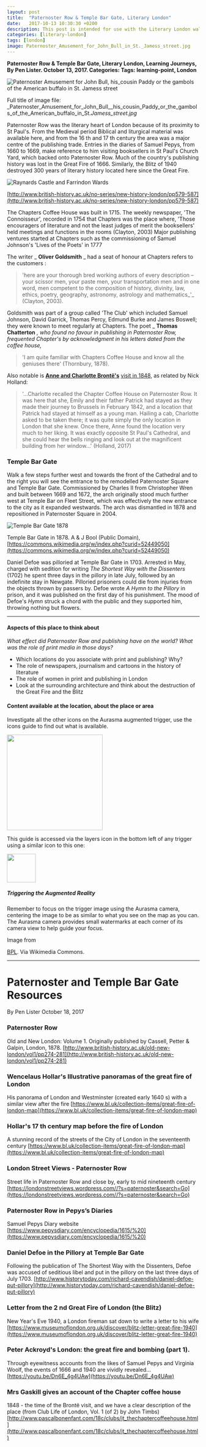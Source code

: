 ```yaml
---
layout: post
title:  "Paternoster Row & Temple Bar Gate, Literary London"
date:   2017-10-13 10:30:30 +0200
description: This post is intended for use with the Literary London walking tour and smart learning activities and was originally only available via the Aurasma AR trigger.
categories: [literary-london]
tags: [london]
image: Paternoster_Amusement_for_John_Bull_in_St._Jamess_street.jpg
---
```


**Paternoster Row & Temple Bar Gate, Literary London, Learning Journeys, By Pen Lister. October 13, 2017. Categories: Tags: learning-point, London**


![Paternoster Amusement for John Bull, his_cousin Paddy or the gambols of the American buffalo in St. Jamess street]({{site.baseurl}}/assets/images/Paternoster_Amusement_for_John_Bull_in_St._Jamess_street.jpg)

Full title of image file: _Paternoster_Amusement_for_John_Bull__his_cousin_Paddy_or_the_gambols_of_the_American_buffalo_in_St._Jamess_street.jpg_

Paternoster Row was the literary heart of London because of its proximity to St Paul's. From the Medieval period Biblical and liturgical material was available here, and from the 16 th and 17 th century the area was a major centre of the publishing trade. Entries in the diaries of Samuel Pepys, from 1660 to 1669, make reference to him visiting booksellers in St Paul's Church Yard, which backed onto Paternoster Row. Much of the country's publishing history was lost in the Great Fire of 1666. Similarly, the Blitz of 1940 destroyed 300 years of literary history located here since the Great Fire.


![Raynards Castle and Farrindon Wards]({{site.baseurl}}/assets/images/old-map-farringdown-fig14.gif)

[http://www.british-history.ac.uk/no-series/new-history-london/pp579-587](http://www.british-history.ac.uk/no-series/new-history-london/pp579-587)

The Chapters Coffee House was built in 1715. The weekly newspaper, 'The Connoisseur', recorded in 1754 that Chapters was the place where, 'Those encouragers of literature and not the least judges of merit the booksellers' held meetings and functions in the rooms (Clayton, 2003) Major publishing ventures started at Chapters such as the commissioning of Samuel Johnson's 'Lives of the Poets' in 1777

The writer _ **Oliver Goldsmith** _ had a seat of honour at Chapters refers to the customers :

> 'here are your thorough bred working authors of every description – your scissor men, your paste men, your transportation men and in one word, men competent to the composition of history, divinity, law, ethics, poetry, geography, astronomy, astrology and mathematics_'_ (Clayton, 2003).

Goldsmith was part of a group called 'The Club' which included Samuel Johnson, David Garrick, Thomas Percy, Edmund Burke and James Boswell; they were known to meet regularly at Chapters. The poet _ **Thomas Chatterton** _, who found no favour in publishing in Paternoster Row, frequented Chapter's by acknowledgment in his letters dated from the coffee house,_

> 'I am quite familiar with Chapters Coffee House and know all the geniuses there' (Thornbury, 1878).

Also notable is [**Anne and Charlotte Brontë's**](http://www.annebronte.org/2017/03/23/the-chapter-coffee-house-anne-bronte-in-london/) [visit in 1848](http://www.annebronte.org/2017/03/23/the-chapter-coffee-house-anne-bronte-in-london/), as related by Nick Holland:

> '…Charlotte recalled the Chapter Coffee House on Paternoster Row. It was here that she, Emily and their father Patrick had stayed as they made their journey to Brussels in February 1842, and a location that Patrick had stayed at himself as a young man. Hailing a cab, Charlotte asked to be taken there; it was quite simply the only location in London that she knew. Once there, Anne found the location very much to her liking. It was exactly opposite St Paul's Cathedral, and she could hear the bells ringing and look out at the magnificent building from her window…' (Holland, 2017)

### **Temple Bar Gate**

Walk a few steps further west and towards the front of the Cathedral and to the right you will see the entrance to the remodelled Paternoster Square and Temple Bar Gate. Commissioned by Charles II from Christopher Wren and built between 1669 and 1672, the arch originally stood much further west at Temple Bar on Fleet Street, which was effectively the new entrance to the city as it expanded westwards. The arch was dismantled in 1878 and repositioned in Paternoster Square in 2004.

![Temple Bar Gate 1878]({{site.baseurl}}/assets/images/Temple_Bar_London_1878-768x967.jpg)

Temple Bar Gate in 1878. A & J Bool (Public Domain), [https://commons.wikimedia.org/w/index.php?curid=52449050](https://commons.wikimedia.org/w/index.php?curid=52449050)


Daniel Defoe was pilloried at Temple Bar Gate in 1703. Arrested in May, charged with sedition for writing _The Shortest Way with the Dissenters_ (1702) he spent three days in the pillory in late July, followed by an indefinite stay in Newgate. Pilloried prisoners could die from injuries from the objects thrown by passers by. Defoe wrote _A Hymn to the Pillory_ in prison, and it was published on the first day of his punishment. The mood of Defoe's _Hymn_ struck a chord with the public and they supported him, throwing nothing but flowers.

---

#### **Aspects of this place to think about**

_What effect did Paternoster Row and publishing have on the world? What was the role of print media in those days?_

- Which locations do you associate with print and publishing? Why?
- The role of newspapers, journalism and cartoons in the history of literature
- The role of women in print and publishing in London
- Look at the surrounding architecture and think about the destruction of the Great Fire and the Blitz

#### **Content available at the location, about the place or area**

Investigate all the other icons on the Aurasma augmented trigger, use the icons guide to find out what is available.

<img src="{{site.baseurl}}/assets/images/icons-messagesA.png" width="250" height="auto">


This guide is accessed via the layers icon in the bottom left of any trigger using a similar icon to this one:

<img src="{{site.baseurl}}/assets/images/1287510-512-crimson.png" width="75" height="auto">

##### **Triggering the Augmented Reality**

Remember to focus on the trigger image using the Aurasma camera, centering the image to be as similar to what you see on the map as you can. The Aurasma camera provides small watermarks at each corner of its camera view to help guide your focus.

Image from 

[BPL](https://commons.wikimedia.org/wiki/File%3AAmusement_for_John_Bull_%26_his_cousin_Paddy%2C_or%2C_the_gambols_of_the_American_buffalo_in_St._Jamess_street.jpg). Via Wikimedia Commons.

---

# Paternoster and Temple Bar Gate Resources

By Pen Lister October 18, 2017 

### Paternoster Row
Old and New London: Volume 1. Originally published by Cassell, Petter & Galpin, London, 1878.
[http://www.british-history.ac.uk/old-new-london/vol1/pp274-281](http://www.british-history.ac.uk/old-new-london/vol1/pp274-281)
### Wencelaus Hollar's Illustrative panoramas of the great fire of London
His panorama of London and Westminster (created early 1640 s) with a similar view after the fire
[https://www.bl.uk/collection-items/great-fire-of-london-map](https://www.bl.uk/collection-items/great-fire-of-london-map)
### Hollar's 17 th century map before the fire of London
A stunning record of the streets of the City of London in the seventeenth century
[https://www.bl.uk/collection-items/great-fire-of-london-map](https://www.bl.uk/collection-items/great-fire-of-london-map)
### London Street Views - Paternoster Row
Street life in Paternoster Row and close by, early to mid nineteenth century
[https://londonstreetviews.wordpress.com//?s=paternoster&search=Go](https://londonstreetviews.wordpress.com//?s=paternoster&search=Go)
### Paternoster Row in Pepys’s Diaries
Samuel Pepys Diary website
[https://www.pepysdiary.com/encyclopedia/1615/%20](https://www.pepysdiary.com/encyclopedia/1615/%20)
### Daniel Defoe in the Pillory at Temple Bar Gate
Following the publication of The Shortest Way with the Dissenters, Defoe was accused of seditious libel and put in the pillory on the last three days of July 1703.
[http://www.historytoday.com/richard-cavendish/daniel-defoe-put-pillory](http://www.historytoday.com/richard-cavendish/daniel-defoe-put-pillory)
### Letter from the 2 nd Great Fire of London (the Blitz)
New Year's Eve 1940, a London fireman sat down to write a letter to his wife
[https://www.museumoflondon.org.uk/discover/blitz-letter-great-fire-1940](https://www.museumoflondon.org.uk/discover/blitz-letter-great-fire-1940)
### Peter Ackroyd's London: the great fire and bombing (part 1).
Through eyewitness accounts from the likes of Samuel Pepys and Virginia Woolf, the events of 1666 and 1940 are vividly revealed...
[https://youtu.be/Dn6E_4g4UAw](https://youtu.be/Dn6E_4g4UAw)

### Mrs Gaskill gives an account of the Chapter coffee house
1848 - the time of the Brontë visit, and we have a clear description of the place (from Club Life of London, Vol. 1 (of 2) by John Timbs)
[http://www.pascalbonenfant.com/18c/clubs/jt_thechaptercoffeehouse.html](http://www.pascalbonenfant.com/18c/clubs/jt_thechaptercoffeehouse.html)


